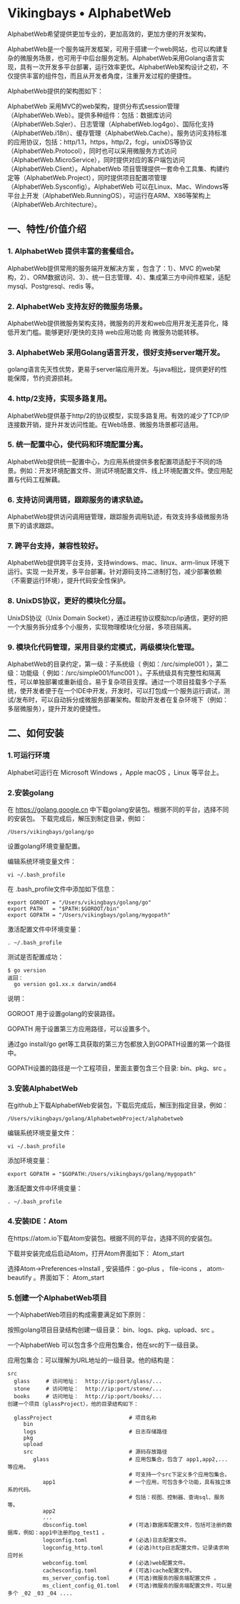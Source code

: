 # Vikingbays • AlphabetWeb

AlphabetWeb希望提供更加专业的，更加高效的，更加方便的开发架构，

AlphabetWeb是一个服务端开发框架，可用于搭建一个web网站，也可以构建复杂的微服务场景，也可用于中后台服务定制。AlphabetWeb采用Golang语言实现，具有一次开发多平台部署，运行效率更优。AlphabetWeb架构设计之初，不仅提供丰富的组件包，而且从开发者角度，注重开发过程的便捷性。

AlphabetWeb提供的架构图如下：


AlphabetWeb 采用MVC的web架构，提供分布式session管理（AlphabetWeb.Web）。提供多种组件：包括：数据库访问（AlphabetWeb.Sqler）、日志管理（AlphabetWeb.log4go）、国际化支持（AlphabetWeb.i18n）、缓存管理（AlphabetWeb.Cache）。服务访问支持标准的应用协议，包括：http/1.1，https，http/2，fcgi，unixDS等协议（AlphabetWeb.Protocol），同时也可以采用微服务方式访问（AlphabetWeb.MicroService），同时提供对应的客户端包访问（AlphabetWeb.Client）。AlphabetWeb 项目管理提供一套命令工具集、构建约定等（AlphabetWeb.Project），同时提供项目配置项管理（AlphabetWeb.Sysconfig）。AlphabetWeb 可以在Linux、Mac、Windows等平台上开发（AlphabetWeb.RunningOS），可运行在ARM、X86等架构上（AlphabetWeb.Architecture）。

## 一、特性/价值介绍

### 1. AlphabetWeb 提供丰富的套餐组合。
AlphabetWeb提供常用的服务端开发解决方案 ，包含了：1）、MVC 的web架构，2）、ORM数据访问、3）、统一日志管理、4）、集成第三方中间件框架，适配mysql、Postgresql、redis 等。

### 2. AlphabetWeb 支持友好的微服务场景。
AlphabetWeb提供微服务架构支持，微服务的开发和web应用开发无差异化，降低开发门槛。能够更好/更快的支持 web应用功能 向 微服务功能转移。

### 3. AlphabetWeb 采用Golang语言开发，很好支持server端开发。
golang语言先天性优势，更易于server端应用开发。与java相比，提供更好的性能保障，节约资源损耗。

### 4. http/2支持，实现多路复用。
AlphabetWeb提供基于http/2的协议模型，实现多路复用。有效的减少了TCP/IP连接数开销，提升并发访问性能。在Web场景、微服务场景都可适用。

### 5. 统一配置中心，使代码和环境配置分离。
AlphabetWeb提供统一配置中心，为应用系统提供多套配置项适配于不同的场景。例如：开发环境配置文件、测试环境配置文件、线上环境配置文件。使应用配置与代码工程解藕。

### 6. 支持访问调用链，跟踪服务的请求轨迹。
AlphabetWeb提供访问调用链管理，跟踪服务调用轨迹，有效支持多级微服务场景下的请求跟踪。

### 7. 跨平台支持，兼容性较好。
AlphabetWeb提供跨平台支持，支持windows、mac、linux、arm-linux 环境下运行。实现 一处开发，多平台部署。针对源码支持二进制打包，减少部署依赖（不需要运行环境），提升代码安全性保护。

### 8. UnixDS协议，更好的模块化分层。
UnixDS协议（Unix Domain Socket），通过进程协议模拟tcp/ip通信，更好的把一个大服务拆分成多个小服务，实现物理模块化分层，多项目隔离。

### 9. 模块化代码管理，采用目录约定模式，两级模块化管理。
AlphabetWeb的目录约定，第一级：子系统级（ 例如：/src/simple001 ），第二级：功能级（ 例如：/src/simple001/func001 ）。子系统级具有完整性和隔离性，可以单独部署或重新组合。易于复杂项目支撑。通过一个项目挂载多个子系统，使开发者便于在一个IDE中开发，开发时，可以打包成一个服务运行调试，测试/发布时，可以自动拆分成微服务部署架构。帮助开发者在复杂环境下（例如：多层微服务），提升开发的便捷性。


## 二、如何安装

### 1.可运行环境
Alphabet可运行在 Microsoft Windows ，Apple macOS ，Linux 等平台上。

### 2.安装golang
在 https://golang.google.cn 中下载golang安装包。根据不同的平台，选择不同的安装包。 下载完成后，解压到制定目录，例如：
```
/Users/vikingbays/golang/go
```

设置golang环境变量配置。

编辑系统环境变量文件：

```
vi ~/.bash_profile
```

在 .bash_profile文件中添加如下信息：

```
export GOROOT = "/Users/vikingbays/golang/go"
export PATH   = "$PATH:$GOROOT/bin"
export GOPATH = "/Users/vikingbays/golang/mygopath"
```

激活配置文件中环境变量：
```
. ~/.bash_profile
```
测试是否配置成功：
```
$ go version
返回：
  go version go1.xx.x darwin/amd64
```
说明：

GOROOT 用于设置golang的安装路径。

GOPATH 用于设置第三方应用路径，可以设置多个。

通过go install/go get等工具获取的第三方包都放入到GOPATH设置的第一个路径中。

GOPATH设置的路径是一个工程项目，里面主要包含三个目录: bin、pkg、src 。

### 3.安装AlphabetWeb
在github上下载AlphabetWeb安装包，下载后完成后，解压到指定目录，例如：

```
/Users/vikingbays/golang/AlphabetwebProject/alphabetweb
```
编辑系统环境变量文件：
```
vi ~/.bash_profile
```
添加环境变量：
```
export GOPATH = "$GOPATH:/Users/vikingbays/golang/mygopath"
```
激活配置文件中环境变量：
```
. ~/.bash_profile
```

### 4.安装IDE：Atom
在https://atom.io下载Atom安装包。根据不同的平台，选择不同的安装包。

下载并安装完成后启动Atom，打开Atom界面如下： Atom_start

选择Atom->Preferences->Install , 安装插件：go-plus ， file-icons ， atom-beautify 。界面如下： Atom_start

### 5.创建一个AlphabetWeb项目
一个AlphabetWeb项目的构成需要满足如下原则：

按照golang项目目录结构创建一级目录： bin、logs、pkg、upload、src 。

一个AlphabetWeb 可以包含多个应用包集合，他在src的下一级目录。

应用包集合：可以理解为URL地址的一级目录。他的结构是：

```
src
  glass     # 访问地址：  http://ip:port/glass/...
  stone     # 访问地址：  http://ip:port/stone/...
  books     # 访问地址：  http://ip:port/books/...
创建一个项目（glassProject），他的目录结构如下：

  glassProject                        # 项目名称
     bin                                
     logs                             # 日志存储路径
     pkg
     upload
     src                              # 源码存放路径
        glass                         # 应用包集合，包含了 app1,app2,... 等应用。
                                      # 可支持一个src下定义多个应用包集合。
           app1                       # 一个应用，可包含多个功能，具有独立体系的代码。
                                      # 包括：视图、控制器、查询sql、服务等。
           app2
           ...
           dbsconfig.toml             # (可选)数据库配置文件，包括可注册的数据库，例如：app1中注册的pg_test1 。
           logconfig.toml             # (必选)日志配置文件。
           logconfig_http.toml        # (必选)http日志配置文件。记录请求响应时长
           webconfig.toml             # (必选)web配置文件。
           cachesconfig.toml          # (可选)cache配置文件。
           ms_server_config.toml      # (可选)微服务的服务端配置文件 。
           ms_client_config_01.toml   # (可选)微服务的服务端配置文件，可以是多个 _02 _03 _04 ....
```
